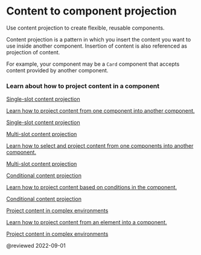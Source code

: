# Content to component projection

Use content projection to create flexible, reusable components.

Content projection is a pattern in which you insert the content you want to use inside another component.
Insertion of content is also referenced as projection of content.

For example, your component may be a `Card` component that accepts content provided by another component.

### Learn about how to project content in a component

<div class="card-container">
    <a href="guide/component/component-content-projection-single-slot" class="docs-card" title="Single-slot content projection">
        <section>Single-slot content projection</section>
        <p>Learn how to project content from one component into another component.</p>
        <p class="card-footer">Single-slot content projection</p>
    </a>
    <a href="guide/component/component-content-projection-multi-slot" class="docs-card" title="Multi-slot content projection">
        <section>Multi-slot content projection</section>
        <p>Learn how to select and project content from one components into another component.</p>
        <p class="card-footer">Multi-slot content projection</p>
    </a>
    <a href="guide/component/component-content-projection-conditional" class="docs-card" title="Conditional content projection">
        <section>Conditional content projection</section>
        <p>Learn how to project content based on conditions in the component.</p>
        <p class="card-footer">Conditional content projection</p>
    </a>
    <a href="guide/component/component-content-projection-complex" class="docs-card" title="Project content in complex environments">
        <section>Project content in complex environments</section>
        <p>Learn how to project content from an element into a component.</p>
        <p class="card-footer">Project content in complex environments</p>
    </a>
</div>

<!-- links -->

<!-- external links -->

<!-- end links -->

@reviewed 2022-09-01
